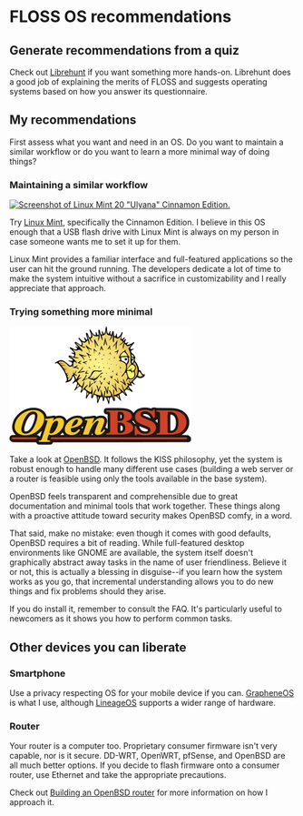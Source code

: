 # FLOSS OS recommendations

## Generate recommendations from a quiz

Check out [Librehunt](https://librehunt.org/) if you want something more
hands-on. Librehunt does a good job of explaining the merits of FLOSS
and suggests operating systems based on how you answer its
questionnaire.

## My recommendations

First assess what you want and need in an OS. Do you want to maintain
a similar workflow or do you want to learn a more minimal way of doing
things?

### Maintaining a similar workflow

[![Screenshot of Linux Mint 20 "Ulyana" Cinnamon
Edition.](/images/cinnamon-thumb.png)](/images/cinnamon-full.png)

Try [Linux Mint](https://www.linuxmint.com/download.php),
specifically the Cinnamon Edition. I believe in this OS enough that
a USB flash drive with Linux Mint is always on my person in case someone
wants me to set it up for them.

Linux Mint provides a familiar interface and full-featured applications
so the user can hit the ground running. The developers dedicate a lot of
time to make the system intuitive without a sacrifice in customizability
and I really appreciate that approach.

### Trying something more minimal

[![The OpenBSD logo.](/images/openbsd-logo.png)](/images/openbsd-logo.png)

Take a look at [OpenBSD](https://www.openbsd.org/). It follows the KISS
philosophy, yet the system is robust enough to handle many different use
cases (building a web server or a router is feasible using only the
tools available in the base system).

OpenBSD feels transparent and comprehensible due to great documentation
and minimal tools that work together. These things along with
a proactive attitude toward security makes OpenBSD comfy, in a word.

That said, make no mistake: even though it comes with good defaults,
OpenBSD requires a bit of reading. While full-featured desktop environments
like GNOME are available, the system itself doesn't graphically abstract
away tasks in the name of user friendliness. Believe it or not, this is
actually a blessing in disguise--if you learn how the system works as
you go, that incremental understanding allows you to do new things and
fix problems should they arise.

If you do install it, remember to consult the FAQ. It's particularly
useful to newcomers as it shows you how to perform common tasks.

## Other devices you can liberate

### Smartphone

Use a privacy respecting OS for your mobile device if you can.
[GrapheneOS](https://grapheneos.org/) is what I use, although
[LineageOS](https://www.lineageos.org/) supports a wider range of
hardware.

### Router

Your router is a computer too. Proprietary consumer firmware isn't very
capable, nor is it secure. DD-WRT, OpenWRT, pfSense, and OpenBSD are all
much better options. If you decide to flash firmware onto a consumer
router, use Ethernet and take the appropriate precautions.

Check out [Building an OpenBSD router](/articles/toriel/openbsd-router.html) for more
information on how I approach it.
